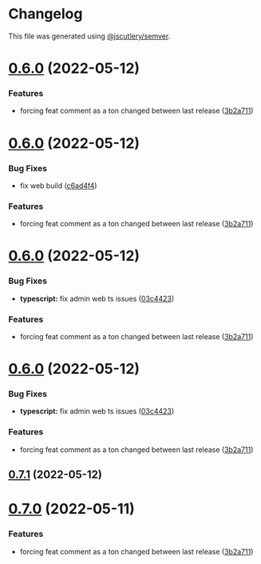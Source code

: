 # Changelog

This file was generated using [@jscutlery/semver](https://github.com/jscutlery/semver).

# [0.6.0](https://github.com/caribou-crew/mezzo/compare/v0.5.0...v0.6.0) (2022-05-12)


### Features

* forcing feat comment as a ton changed between last release ([3b2a711](https://github.com/caribou-crew/mezzo/commit/3b2a711559d8e9cd4321a72bf2e0f367f791fccc))



# [0.6.0](https://github.com/caribou-crew/mezzo/compare/v0.5.0...v0.6.0) (2022-05-12)

### Bug Fixes

- fix web build ([c6ad4f4](https://github.com/caribou-crew/mezzo/commit/c6ad4f43011e9b08a77ace00e3074d285c6ed772))

### Features

- forcing feat comment as a ton changed between last release ([3b2a711](https://github.com/caribou-crew/mezzo/commit/3b2a711559d8e9cd4321a72bf2e0f367f791fccc))

# [0.6.0](https://github.com/caribou-crew/mezzo/compare/v0.5.0...v0.6.0) (2022-05-12)

### Bug Fixes

- **typescript:** fix admin web ts issues ([03c4423](https://github.com/caribou-crew/mezzo/commit/03c4423bb8eb0fef1ba8aa09d284e1d5c731d7b1))

### Features

- forcing feat comment as a ton changed between last release ([3b2a711](https://github.com/caribou-crew/mezzo/commit/3b2a711559d8e9cd4321a72bf2e0f367f791fccc))

# [0.6.0](https://github.com/caribou-crew/mezzo/compare/v0.5.0...v0.6.0) (2022-05-12)

### Bug Fixes

- **typescript:** fix admin web ts issues ([03c4423](https://github.com/caribou-crew/mezzo/commit/03c4423bb8eb0fef1ba8aa09d284e1d5c731d7b1))

### Features

- forcing feat comment as a ton changed between last release ([3b2a711](https://github.com/caribou-crew/mezzo/commit/3b2a711559d8e9cd4321a72bf2e0f367f791fccc))

## [0.7.1](https://github.com/caribou-crew/mezzo/compare/v0.7.0...v0.7.1) (2022-05-12)

# [0.7.0](https://github.com/caribou-crew/mezzo/compare/v0.6.0...v0.7.0) (2022-05-11)

### Features

- forcing feat comment as a ton changed between last release ([3b2a711](https://github.com/caribou-crew/mezzo/commit/3b2a711559d8e9cd4321a72bf2e0f367f791fccc))

